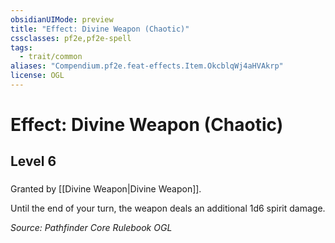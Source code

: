 ```yaml
---
obsidianUIMode: preview
title: "Effect: Divine Weapon (Chaotic)"
cssclasses: pf2e,pf2e-spell
tags:
  - trait/common
aliases: "Compendium.pf2e.feat-effects.Item.OkcblqWj4aHVAkrp"
license: OGL
---
```

# Effect: Divine Weapon (Chaotic)
## Level 6
### 






Granted by [[Divine Weapon|Divine Weapon]].

Until the end of your turn, the weapon deals an additional 1d6 spirit damage.

*Source: Pathfinder Core Rulebook*
*OGL*